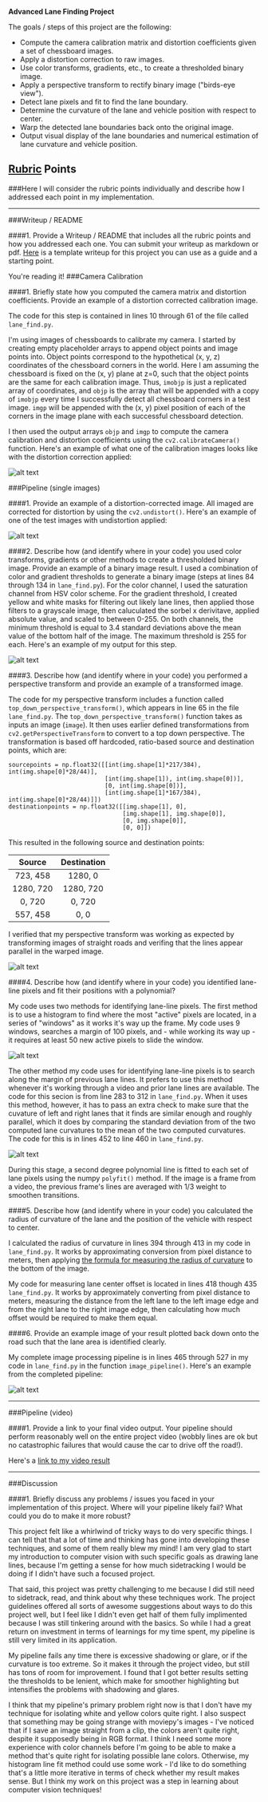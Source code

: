 **Advanced Lane Finding Project**

The goals / steps of this project are the following:

* Compute the camera calibration matrix and distortion coefficients given a set of chessboard images.
* Apply a distortion correction to raw images.
* Use color transforms, gradients, etc., to create a thresholded binary image.
* Apply a perspective transform to rectify binary image ("birds-eye view").
* Detect lane pixels and fit to find the lane boundary.
* Determine the curvature of the lane and vehicle position with respect to center.
* Warp the detected lane boundaries back onto the original image.
* Output visual display of the lane boundaries and numerical estimation of lane curvature and vehicle position.

[//]: # (Image References)

[image1]: ./output_images/corrected_calibration10.jpg "Calibration"
[image2]: ./output_images/undistorted.jpg "Undistorted"
[image3]: ./output_images/color_threshold.jpg "Binary Example"
[image4]: ./output_images/straight_lines.jpg "Straight lines"
[image5]: ./output_images/histogram_fit.jpg "Histogram Fit Visual"
[image6]: ./output_images/margin_fit.jpg "Margin Fit Visual"
[image7]: ./test_images/processedtest2.jpg "Output"
[video1]: ./processed_project_video.mp4 "Video"

## [Rubric](https://review.udacity.com/#!/rubrics/571/view) Points
###Here I will consider the rubric points individually and describe how I addressed each point in my implementation.  

---
###Writeup / README

####1. Provide a Writeup / README that includes all the rubric points and how you addressed each one.  You can submit your writeup as markdown or pdf.  [Here](https://github.com/udacity/CarND-Advanced-Lane-Lines/blob/master/writeup_template.md) is a template writeup for this project you can use as a guide and a starting point.  

You're reading it!
###Camera Calibration

####1. Briefly state how you computed the camera matrix and distortion coefficients. Provide an example of a distortion corrected calibration image.

The code for this step is contained in lines 10 through 61 of the file called `lane_find.py`.

I'm using images of chessboards to calibrate my camera. I started by creating empty placeholder arrays to append object points and image points into. Object points correspond to the hypothetical (x, y, z) coordinates of the chessboard corners in the world. Here I am assuming the chessboard is fixed on the (x, y) plane at z=0, such that the object points are the same for each calibration image.  Thus, `imobjp` is just a replicated array of coordinates, and `objp` is the array that will be appended with a copy of `imobjp` every time I successfully detect all chessboard corners in a test image.  `imgp` will be appended with the (x, y) pixel position of each of the corners in the image plane with each successful chessboard detection. 

I then used the output arrays `objp` and `imgp` to compute the camera calibration and distortion coefficients using the `cv2.calibrateCamera()` function.  Here's an example of what one of the calibration images looks like with the distortion correction applied:

![alt text][image1]

###Pipeline (single images)

####1. Provide an example of a distortion-corrected image.
All imaged are corrected for distortion by using the `cv2.undistort()`. Here's an example of one of the test images with undistortion applied:

![alt text][image2]

####2. Describe how (and identify where in your code) you used color transforms, gradients or other methods to create a thresholded binary image.  Provide an example of a binary image result.
I used a combination of color and gradient thresholds to generate a binary image (steps at lines 84 through 134 in `lane_find.py`). For the color channel, I used the saturation channel from HSV color scheme. For the gradient threshold, I created yellow and white masks for filtering out likely lane lines, then applied those filters to a grayscale image, then caluculated the sorbel x derivitave, applied absolute value, and scaled to between 0-255. On both channels, the minimum threshold is equal to 3.4 standard deviations above the mean value of the bottom half of the image. The maximum threshold is 255 for each. Here's an example of my output for this step.

![alt text][image3]

####3. Describe how (and identify where in your code) you performed a perspective transform and provide an example of a transformed image.

The code for my perspective transform includes a function called `top_down_perspective_transform()`, which appears in line 65 in the file `lane_find.py`.  The `top_down_perspective_transform()` function takes as inputs an image (`image`). It then uses earlier defined transformations from `cv2.getPerspectiveTransform` to convert to a top down perspective. The transformation is based off hardcoded, ratio-based source and destination points, which are:
```
sourcepoints = np.float32([[int(img.shape[1]*217/384), int(img.shape[0]*28/44)],
                           [int(img.shape[1]), int(img.shape[0])],
                           [0, int(img.shape[0])],
                           [int(img.shape[1]*167/384), int(img.shape[0]*28/44)]])
destinationpoints = np.float32([[img.shape[1], 0],
                                [img.shape[1], img.shape[0]],
                                [0, img.shape[0]],
                                [0, 0]])

```
This resulted in the following source and destination points:

| Source        | Destination   | 
|:-------------:|:-------------:| 
| 723, 458      | 1280, 0       | 
| 1280, 720     | 1280, 720     |
| 0, 720        | 0, 720        |
| 557, 458      | 0, 0          |

I verified that my perspective transform was working as expected by transforming images of straight roads and verifing that the lines appear parallel in the warped image.

![alt text][image4]

####4. Describe how (and identify where in your code) you identified lane-line pixels and fit their positions with a polynomial?

My code uses two methods for identifying lane-line pixels. The first method is to use a histogram to find where the most "active" pixels are located, in a series of "windows" as it works it's way up the frame. My code uses 9 windows, searches a margin of 100 pixels, and - while working its way up - it requires at least 50 new active pixels to slide the window.

![alt text][image5]

The other method my code uses for identifying lane-line pixels is to search along the margin of previous lane lines. It prefers to use this method whenever it's working through a video and prior lane lines are available. The code for this secion is from line 283 to 312 in `lane_find.py`. When it uses this method, however, it has to pass an extra check to make sure that the cuvature of left and right lanes that it finds are similar enough and roughly parallel, which it does by comparing the standard deviation from of the two computed lane curvatures to the mean of the two computed curvatures. The code for this is in lines 452 to line 460 in `lane_find.py`.

![alt text][image6]

During this stage, a second degree polynomial line is fitted to each set of lane pixels using the numpy `polyfit()` method. If the image is a frame from a video, the previous frame's lines are averaged with 1/3 weight to smoothen transitions.

####5. Describe how (and identify where in your code) you calculated the radius of curvature of the lane and the position of the vehicle with respect to center.

I calculated the radius of curvature in lines 394 through 413 in my code in `lane_find.py`. It works by approximating conversion from pixel distance to meters, then applying [the formula for measuring the radius of curvature](http://www.intmath.com/applications-differentiation/8-radius-curvature.php) to the bottom of the image.

My code for measuring lane center offset is located in lines 418 though 435 `lane_find.py`. It works by approximately converting from pixel distance to meters, measuring the distance from the left lane to the left image edge and from the right lane to the right image edge, then calculating how much offset would be required to make them equal.

####6. Provide an example image of your result plotted back down onto the road such that the lane area is identified clearly.

My complete image processing pipeline is in lines 465 through 527 in my code in `lane_find.py` in the function `image_pipeline()`. Here's an example from the completed pipeline:

![alt text][image7]

---

###Pipeline (video)

####1. Provide a link to your final video output.  Your pipeline should perform reasonably well on the entire project video (wobbly lines are ok but no catastrophic failures that would cause the car to drive off the road!).

Here's a [link to my video result](./project_video.mp4)

---

###Discussion

####1. Briefly discuss any problems / issues you faced in your implementation of this project.  Where will your pipeline likely fail?  What could you do to make it more robust?

This project felt like a whirlwind of tricky ways to do very specific things. I can tell that that a lot of time and thinking has gone into developing these techniques, and some of them really blew my mind! I am very glad to start my introduction to computer vision with such specific goals as drawing lane lines, because I'm getting a sense for how much sidetracking I would be doing if I didn't have such a focused project.

That said, this project was pretty challenging to me because I did still need to sidetrack, read, and think about why these techniques work. The project guidelines offered all sorts of awesome suggestions about ways to do this project well, but I feel like I didn't even get half of them fully implimented because I was still tinkering around with the basics. So while I had a great return on investment in terms of learnings for my time spent, my pipeline is still very limited in its application.

My pipeline fails any time there is excessive shadowing or glare, or if the curvature is too extreme. So it makes it through the project video, but still has tons of room for improvement. I found that I got better results setting the thresholds to be lenient, which make for smoother highlighting but intensifies the problems with shadowing and glares.

I think that my pipeline's primary problem right now is that I don't have my technique for isolating white and yellow colors quite right. I also suspect that something may be going strange with moviepy's images - I've noticed that if I save an image straight from a clip, the colors aren't quite right, despite it supposedly being in RGB format. I think I need some more experience with color channels before I'm going to be able to make a method that's quite right for isolating possible lane colors. Otherwise, my histogram line fit method could use some work - I'd like to do something that's a little more iterative in terms of check whether my result makes sense. But I think my work on this project was a step in learning about computer vision techniques!

